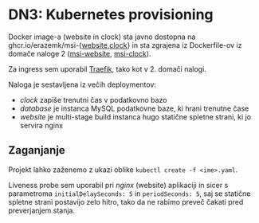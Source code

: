 # DN3: Kubernetes provisioning

Docker image-a (website in clock) sta javno dostopna na
ghcr.io/erazemk/msi-{[website](https://github.com/users/erazemk/packages/container/package/msi-website),[clock](https://github.com/users/erazemk/packages/container/package/msi-clock)}
in sta zgrajena iz Dockerfile-ov iz domače naloge 2 ([msi-website](../dn2/website/Dockerfile),
[msi-clock](../dn2/clock/Dockerfile)).

Za ingress sem uporabil [Traefik](https://traefik.io/), tako kot v 2. domači nalogi.

Naloga je sestavljena iz večih deploymentov:
* *clock* zapiše trenutni čas v podatkovno bazo
* *database* je instanca MySQL podatkovne baze, ki hrani trenutne čase
* *website* je multi-stage build instanca hugo statične spletne strani, ki jo servira nginx

## Zaganjanje

Projekt lahko zaženemo z ukazi oblike `kubectl create -f <ime>.yaml`.

Liveness probe sem uporabil pri *nginx* (website) aplikaciji in sicer s parametroma `initialDelaySeconds: 5` in
`periodSeconds: 5`, saj se statične spletne strani postavijo zelo hitro, tako da ne rabimo preveč čakati pred
preverjanjem stanja.